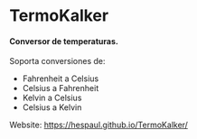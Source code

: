 TermoKalker
============
<h4>Conversor de temperaturas.</h4>
<p>Soporta conversiones de:</p> 
  <ul>
    <li>Fahrenheit a Celsius</li>
    <li>Celsius a Fahrenheit</li>
    <li>Kelvin a Celsius</li>
    <li>Celsius a Kelvin</li>
  </ul>

  Website: https://hespaul.github.io/TermoKalker/

